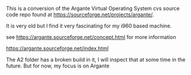 This is a conversion of the Argante Virtual Operating System cvs source code repo
found at https://sourceforge.net/projects/argante/.

It is very old but I find it very fascinating for my i960 based machine.


see https://argante.sourceforge.net/concept.html for more information

https://argante.sourceforge.net/index.html

The A2 folder has a broken build in it, I will inspect that at some time in the
future. But for now, my focus is on Argante
